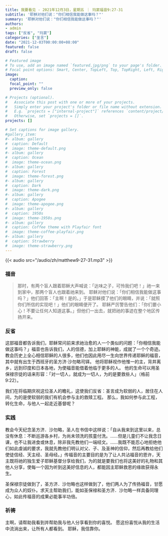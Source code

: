 ```yaml
---
title: 我要看见 - 2021年12月3日，星期五 ｜ 玛窦福音9:27-31
subtitle: '耶稣对他们说："你们相信我能做这事吗？"'
summary: '耶稣对他们说："你们相信我能做这事吗？"'
authors:
- admin
tags: ["反省", "玛窦"]
categories: ["圣言"]
date: "2021-12-03T00:00:00+08:00"
featured: false
draft: false

# Featured image
# To use, add an image named `featured.jpg/png` to your page's folder.
# Focal point options: Smart, Center, TopLeft, Top, TopRight, Left, Right, BottomLeft, Bottom, BottomRight
image:
  caption:
  focal_point: ""
  preview_only: false

# Projects (optional).
#   Associate this post with one or more of your projects.
#   Simply enter your project's folder or file name without extension.
#   E.g. `projects = ["internal-project"]` references `content/project/deep-learning/index.md`.
#   Otherwise, set `projects = []`.
projects: []

# Set captions for image gallery.
#gallery_item:
#- album: gallery
#  caption: Default
#  image: theme-default.png
#- album: gallery
#  caption: Ocean
#  image: theme-ocean.png
#- album: gallery
#  caption: Forest
#  image: theme-forest.png
#- album: gallery
#  caption: Dark
#  image: theme-dark.png
#- album: gallery
#  caption: Apogee
#  image: theme-apogee.png
#- album: gallery
#  caption: 1950s
#  image: theme-1950s.png
#- album: gallery
#  caption: Coffee theme with Playfair font
#  image: theme-coffee-playfair.png
#- album: gallery
#  caption: Strawberry
#  image: theme-strawberry.png
---
```


{{< audio src="/audio/zh/matthew9-27-31.mp3" >}}

### 福音
> 那时，有两个盲人跟着耶稣大声喊说：「达味之子，可怜我们吧！」祂一来到家中，那两个盲人也跟着祂来到。 耶稣对他们说：「你们相信我能做这事吗？」他们回答：「主啊！是的。」于是耶稣摸了他们的眼睛，并说：「就照你们所信的实现吧！」他们的眼睛便开了。 耶稣严厉警告他们：「你们要小心！不要让任何人知道这事。」但他们一出去，就把祂的事迹在整个地区传扬开来。

### 反省
这部福音都告诉我们，耶稣常问前来求祂治愈的人一个类似的问题：「你相信我能做这事吗？」福音也告诉我们，人的信德，加上耶稣的神能，成就了一个个奇迹。 教会历史上全心相信耶稣的人很多，他们也因此用尽一生向世界传递耶稣的福音，其中就有出生于西班牙的圣方济·沙勿略司铎。 他将耶稣视作他惟一的主，背井离乡，远到印度和日本各地，为使福音能借着他临于更多的人。 他的生命可以用圣保禄宗徒的话来形容：「对一切人，就成为一切人，为的是要救些人」（格前9:22）。

我们在将临期庆祝这位圣人的瞻礼，这使我们反省：圣言成为软弱的人，居住在人间，为的是使软弱的我们有机会参与主的救赎工程。 那么，我如何参与此工程，转化生命，与他人一起走近基督呢？

### 实践
教会今天纪念圣方济．沙勿略，圣人在书信中这样说：「自从我来到这里以来，总没有休息：不断巡游各乡村，为尚未领洗的孩童付洗。......但是儿童们不让我念日课，也不让我进食或休息，除非我先教他们一端经文。......我既不能忍心地拒绝他们如此虔诚的要求，我就先教他们明认对父、子、及圣神的信仰，然后再教给他们使徒信经、天主经、圣母经。」传福音的主要目的是为了让人共沾福音的恩许，天主既将祂的独生爱子耶稣基督分享给我们，为的就是要我们也将这美好的礼物和其他人分享，使每一个因为听到这美好信息的人，都能因主耶稣救恩的缘故获得永生。

圣保禄宗徒做到了，圣方济．沙勿略也这样做到了，他们两人为了传扬福音，甘愿成为众人的奴仆。求天主帮助我们，能如圣保禄和圣方济．沙勿略一样具备同理心，如此传福音的成果必能事半功倍。

### 祈祷
主啊，请帮助我看到并帮助我与他人分享看到你的喜悦。 愿这份喜悦从我的生活中流淌出来，让所有人都看到。 耶稣，我信靠你。
